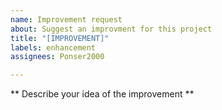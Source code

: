 ```yaml
---
name: Improvement request
about: Suggest an improvment for this project
title: "[IMPROVEMENT]"
labels: enhancement
assignees: Ponser2000

---
```


** Describe your idea of the improvement **
